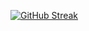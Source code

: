 [![GitHub Streak](http://github-readme-streak-stats.herokuapp.com?user=PauloEncarn&theme=dark&border_radius=2&date_format=j%20M%5B%20Y%5D&mode=weekly&type=png)](https://git.io/streak-stats)
